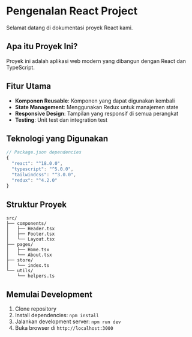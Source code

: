 # Pengenalan React Project

Selamat datang di dokumentasi proyek React kami.

## Apa itu Proyek Ini?

Proyek ini adalah aplikasi web modern yang dibangun dengan React dan TypeScript.

## Fitur Utama

- **Komponen Reusable**: Komponen yang dapat digunakan kembali
- **State Management**: Menggunakan Redux untuk manajemen state
- **Responsive Design**: Tampilan yang responsif di semua perangkat
- **Testing**: Unit test dan integration test

## Teknologi yang Digunakan

```javascript
// Package.json dependencies
{
  "react": "^18.0.0",
  "typescript": "^5.0.0",
  "tailwindcss": "^3.0.0",
  "redux": "^4.2.0"
}
```

## Struktur Proyek

```
src/
├── components/
│   ├── Header.tsx
│   ├── Footer.tsx
│   └── Layout.tsx
├── pages/
│   ├── Home.tsx
│   └── About.tsx
├── store/
│   └── index.ts
└── utils/
    └── helpers.ts
```

## Memulai Development

1. Clone repository
2. Install dependencies: `npm install`
3. Jalankan development server: `npm run dev`
4. Buka browser di `http://localhost:3000`
